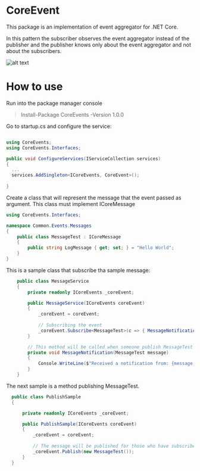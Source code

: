# CoreEvent

This package is an implementation of event aggregator for .NET Core.

In this pattern the subscriber observes the event aggregator instead of the publisher and the publisher knows only about the event aggregator and not about the subscribers.

![alt text](http://magnusmontin.files.wordpress.com/2014/02/eventaggregator.png?w=515&h=155)

# How to use

Run into the package manager console

> Install-Package CoreEvents -Version 1.0.0

Go to startup.cs and configure the service:

```csharp

using CoreEvents;
using CoreEvents.Interfaces;

public void ConfigureServices(IServiceCollection services)
{
  ...
  services.AddSingleton<ICoreEvents, CoreEvent>();
  
}
```

Create a class that will represent the message that the event passed as argument. This class must implement ICoreMessage

```csharp
using CoreEvents.Interfaces;

namespace Common.Events.Messages
{
    public class MessageTest : ICoreMessage
    {
        public string LogMessage { get; set; } = "Hello World";
    }
}
```

This is a sample class that subscribe tha sample message:

```csharp
    public class MessageService
    {
        private readonly ICoreEvents _coreEvent;

        public MessageService(ICoreEvents coreEvent)
        {
            _coreEvent = coreEvent;
            
            // Subscribing the event
            _coreEvent.Subscribe<MessageTest>(c => { MessageNotification(c); });
        }

        // This method will be called when someone publish MessageTest
        private void MessageNotification(MessageTest message)
        {
            Console.WriteLine($"Received a notification from: {message.LogMessage}");
        }
    }
```

The next sample is a method publishing MessageTest.

```csharp
  public class PublishSample
  {

      private readonly ICoreEvents _coreEvent;

      public PublishSample(ICoreEvents coreEvent)
      {
          _coreEvent = coreEvent;
          
          // The message will be published for those who have subscribed to it
          _coreEvent.Publish(new MessageTest());
      }
  }
```
